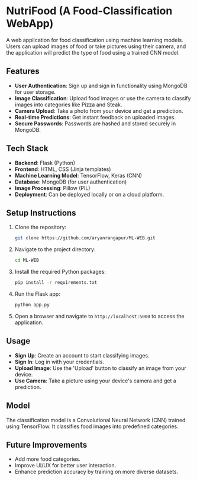 # NutriFood (A Food-Classification WebApp)

A web application for food classification using machine learning models. Users can upload images of food or take pictures using their camera, and the application will predict the type of food using a trained CNN model.

## Features

- **User Authentication**: Sign up and sign in functionality using MongoDB for user storage.
- **Image Classification**: Upload food images or use the camera to classify images into categories like Pizza and Steak.
- **Camera Upload**: Take a photo from your device and get a prediction.
- **Real-time Predictions**: Get instant feedback on uploaded images.
- **Secure Passwords**: Passwords are hashed and stored securely in MongoDB.

## Tech Stack

- **Backend**: Flask (Python)
- **Frontend**: HTML, CSS (Jinja templates)
- **Machine Learning Model**: TensorFlow, Keras (CNN)
- **Database**: MongoDB (for user authentication)
- **Image Processing**: Pillow (PIL)
- **Deployment**: Can be deployed locally or on a cloud platform.

## Setup Instructions

1. Clone the repository:
    ```bash
    git clone https://github.com/aryanrangapur/ML-WEB.git
    ```

2. Navigate to the project directory:
    ```bash
    cd ML-WEB
    ```

3. Install the required Python packages:
    ```bash
    pip install -r requirements.txt
    ```

4. Run the Flask app:
    ```bash
    python app.py
    ```

5. Open a browser and navigate to `http://localhost:5000` to access the application.

## Usage

- **Sign Up**: Create an account to start classifying images.
- **Sign In**: Log in with your credentials.
- **Upload Image**: Use the 'Upload' button to classify an image from your device.
- **Use Camera**: Take a picture using your device's camera and get a prediction.

## Model

The classification model is a Convolutional Neural Network (CNN) trained using TensorFlow. It classifies food images into predefined categories.

## Future Improvements

- Add more food categories.
- Improve UI/UX for better user interaction.
- Enhance prediction accuracy by training on more diverse datasets.



